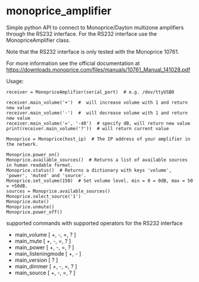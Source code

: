 # monoprice_amplifier
Simple python API to connect to Monoprice/Dayton multizone amplifiers through the RS232 interface. For the RS232 interface use the MonopriceAmplifier class.

Note that the RS232 interface is only tested with the Monoprice 10761. 

For more information see the official documentation at https://downloads.monoprice.com/files/manuals/10761_Manual_141028.pdf 

Usage:
```
receiver = MonopriceAmplifier(serial_port)  # e.g. /dev/ttyUSB0

receiver.main_volume('+')  #  will increase volume with 1 and return new value
receiver.main_volume('-')  #  will decrease volume with 1 and return new value
receiver.main_volume('=', '-40')  # specify dB, will return new value
print(receiver.main_volume('?'))  # will return current value

Monoprice = Monoprice(host_ip)  # The IP address of your amplifier in the network.

Monoprice.power_on()
Monoprice.available_sources()  # Returns a list of available sources in human readable format.
Monoprice.status()  # Returns a dictionary with keys 'volume', 'power', 'muted' and 'source'.
Monoprice.set_volume(150)  # Set volume level. min = 0 = 0dB, max = 50 = +50dB.
sources = Monoprice.available_sources()
Monoprice.select_source('1')
Monoprice.mute()
Monoprice.unmute()
Monoprice.power_off()
```

supported commands with supported operators for the RS232 interface

* main_volume [ +, -, =, ? ]
* main_mute [ +, -, =, ? ]
* main_power [ +, -, =, ? ]
* main_listeningmode [ +, - ]
* main_version [ ? ]
* main_dimmer [ +, -, =, ? ]
* main_source [ +, -, =, ? ]
